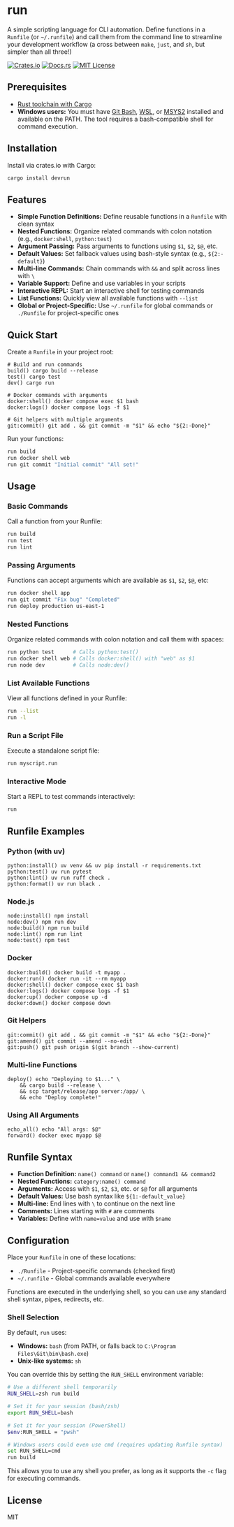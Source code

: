 # run

A simple scripting language for CLI automation. Define functions in a `Runfile` (or `~/.runfile`) and call them from the command line to streamline your development workflow (a cross between `make`, `just`, and `sh`, but simpler than all three!)

[![Crates.io](https://img.shields.io/crates/v/devrun.svg)](https://crates.io/crates/devrun)
[![Docs.rs](https://docs.rs/devrun/badge.svg)](https://docs.rs/devrun)
[![MIT License](https://img.shields.io/badge/license-MIT-blue.svg)](./LICENSE)

## Prerequisites

- [Rust toolchain with Cargo](https://doc.rust-lang.org/cargo/getting-started/installation.html)
- **Windows users:** You must have [Git Bash](https://gitforwindows.org/), [WSL](https://learn.microsoft.com/en-us/windows/wsl/install), or [MSYS2](https://www.msys2.org/) installed and available on the PATH. The tool requires a bash-compatible shell for command execution.

## Installation

Install via crates.io with Cargo:

```sh
cargo install devrun
```

## Features

- **Simple Function Definitions:** Define reusable functions in a `Runfile` with clean syntax
- **Nested Functions:** Organize related commands with colon notation (e.g., `docker:shell`, `python:test`)
- **Argument Passing:** Pass arguments to functions using `$1`, `$2`, `$@`, etc.
- **Default Values:** Set fallback values using bash-style syntax (e.g., `${2:-default}`)
- **Multi-line Commands:** Chain commands with `&&` and split across lines with `\`
- **Variable Support:** Define and use variables in your scripts
- **Interactive REPL:** Start an interactive shell for testing commands
- **List Functions:** Quickly view all available functions with `--list`
- **Global or Project-Specific:** Use `~/.runfile` for global commands or `./Runfile` for project-specific ones

## Quick Start

Create a `Runfile` in your project root:

```runfile
# Build and run commands
build() cargo build --release
test() cargo test
dev() cargo run

# Docker commands with arguments
docker:shell() docker compose exec $1 bash
docker:logs() docker compose logs -f $1

# Git helpers with multiple arguments
git:commit() git add . && git commit -m "$1" && echo "${2:-Done}"
```

Run your functions:

```sh
run build
run docker shell web
run git commit "Initial commit" "All set!"
```

## Usage

### Basic Commands

Call a function from your Runfile:
```sh
run build
run test
run lint
```

### Passing Arguments

Functions can accept arguments which are available as `$1`, `$2`, `$@`, etc:
```sh
run docker shell app
run git commit "Fix bug" "Completed"
run deploy production us-east-1
```

### Nested Functions

Organize related commands with colon notation and call them with spaces:
```sh
run python test      # Calls python:test()
run docker shell web # Calls docker:shell() with "web" as $1
run node dev         # Calls node:dev()
```

### List Available Functions

View all functions defined in your Runfile:
```sh
run --list
run -l
```

### Run a Script File

Execute a standalone script file:
```sh
run myscript.run
```

### Interactive Mode

Start a REPL to test commands interactively:
```sh
run
```

## Runfile Examples

### Python (with uv)
```runfile
python:install() uv venv && uv pip install -r requirements.txt
python:test() uv run pytest
python:lint() uv run ruff check .
python:format() uv run black .
```

### Node.js
```runfile
node:install() npm install
node:dev() npm run dev
node:build() npm run build
node:lint() npm run lint
node:test() npm test
```

### Docker
```runfile
docker:build() docker build -t myapp .
docker:run() docker run -it --rm myapp
docker:shell() docker compose exec $1 bash
docker:logs() docker compose logs -f $1
docker:up() docker compose up -d
docker:down() docker compose down
```

### Git Helpers
```runfile
git:commit() git add . && git commit -m "$1" && echo "${2:-Done}"
git:amend() git commit --amend --no-edit
git:push() git push origin $(git branch --show-current)
```

### Multi-line Functions
```runfile
deploy() echo "Deploying to $1..." \
    && cargo build --release \
    && scp target/release/app server:/app/ \
    && echo "Deploy complete!"
```

### Using All Arguments
```runfile
echo_all() echo "All args: $@"
forward() docker exec myapp $@
```

## Runfile Syntax

- **Function Definition:** `name() command` or `name() command1 && command2`
- **Nested Functions:** `category:name() command`
- **Arguments:** Access with `$1`, `$2`, `$3`, etc. or `$@` for all arguments
- **Default Values:** Use bash syntax like `${1:-default_value}`
- **Multi-line:** End lines with `\` to continue on the next line
- **Comments:** Lines starting with `#` are comments
- **Variables:** Define with `name=value` and use with `$name`

## Configuration

Place your `Runfile` in one of these locations:
- `./Runfile` - Project-specific commands (checked first)
- `~/.runfile` - Global commands available everywhere

Functions are executed in the underlying shell, so you can use any standard shell syntax, pipes, redirects, etc.

### Shell Selection

By default, `run` uses:
- **Windows:** `bash` (from PATH, or falls back to `C:\Program Files\Git\bin\bash.exe`)
- **Unix-like systems:** `sh`

You can override this by setting the `RUN_SHELL` environment variable:

```sh
# Use a different shell temporarily
RUN_SHELL=zsh run build

# Set it for your session (bash/zsh)
export RUN_SHELL=bash

# Set it for your session (PowerShell)
$env:RUN_SHELL = "pwsh"

# Windows users could even use cmd (requires updating Runfile syntax)
set RUN_SHELL=cmd
run build
```

This allows you to use any shell you prefer, as long as it supports the `-c` flag for executing commands.

## License

MIT
